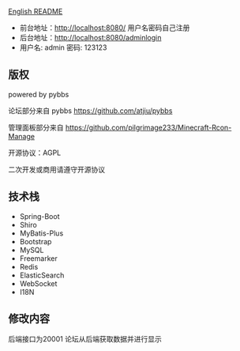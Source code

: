 [English README](README.en_US.md)

- 前台地址：[http://localhost:8080/](http://localhost:8080/) 用户名密码自己注册
- 后台地址：[http://localhost:8080/adminlogin](http://localhost:8080/adminlogin) 
- 用户名: admin 密码: 123123

## 版权

powered by pybbs

论坛部分来自 pybbs https://github.com/atjiu/pybbs

管理面板部分来自 https://github.com/pilgrimage233/Minecraft-Rcon-Manage

开源协议：AGPL

二次开发或商用请遵守开源协议

## 技术栈

- Spring-Boot
- Shiro
- MyBatis-Plus
- Bootstrap
- MySQL
- Freemarker
- Redis
- ElasticSearch
- WebSocket
- I18N

## 修改内容
后端接口为20001 论坛从后端获取数据并进行显示
